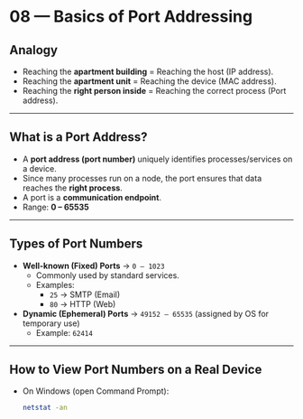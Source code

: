 # 08 — Basics of Port Addressing

## Analogy
- Reaching the **apartment building** = Reaching the host (IP address).  
- Reaching the **apartment unit** = Reaching the device (MAC address).  
- Reaching the **right person inside** = Reaching the correct process (Port address).  

---

## What is a Port Address?
- A **port address (port number)** uniquely identifies processes/services on a device.  
- Since many processes run on a node, the port ensures that data reaches the **right process**.  
- A port is a **communication endpoint**.  
- Range: **0 – 65535**  

---

## Types of Port Numbers
- **Well-known (Fixed) Ports** → `0 – 1023`  
  - Commonly used by standard services.  
  - Examples:  
    - `25` → SMTP (Email)  
    - `80` → HTTP (Web)  
- **Dynamic (Ephemeral) Ports** → `49152 – 65535` (assigned by OS for temporary use)  
  - Example: `62414`  

---

## How to View Port Numbers on a Real Device
- On Windows (open Command Prompt):  
  ```bash
  netstat -an
